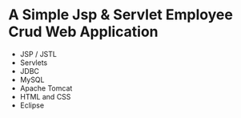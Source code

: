# A Simple Jsp &amp; Servlet Employee Crud Web Application 

* JSP / JSTL
* Servlets
* JDBC
* MySQL
* Apache Tomcat
* HTML and CSS
* Eclipse
